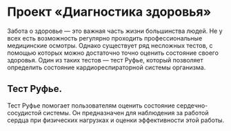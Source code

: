 # Проект «Диагностика здоровья»
Забота о здоровье ― это важная часть жизни большинства людей. Не у всех есть возможность регулярно проходить профессиональные медицинские осмотры. Однако существует ряд несложных тестов, с помощью которых можно достаточно точно оценить состояние своего здоровья. Один из таких тестов — тест Руфье, который позволяет определить состояние кардиореспираторной системы организма.

## Тест Руфье.
Тест Руфье помогает пользователям оценить состояние сердечно-сосудистой системы.
Он предназначен для наблюдения за работой сердца при физических нагрузках и оценки эффективности этой работы.
